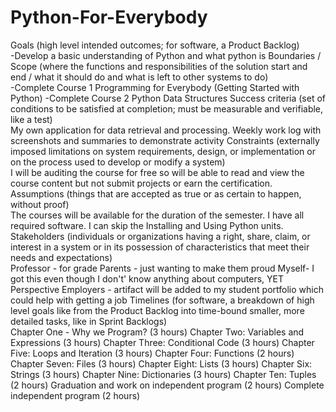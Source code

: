 # Python-For-Everybody </br>
Goals (high level intended outcomes; for software, a Product Backlog) </br>
-Develop a basic understanding of Python and what python is
Boundaries / Scope (where the functions and responsibilities of the solution start and end / what it should do and what is left to other systems to do) </br>
-Complete Course 1 Programming for Everybody (Getting Started with Python) 
-Complete Course 2 Python Data Structures
Success criteria (set of conditions to be satisfied at completion; must be measurable and verifiable, like a test) </br>
My own application for data retrieval and processing.
Weekly work log with screenshots and summaries to demonstrate activity
Constraints (externally imposed limitations on system requirements, design, or implementation or on the process used to develop or modify a system) </br>
I will be auditing the course for free so will be able to read and view the course content but not submit projects or earn the certification.
Assumptions (things that are accepted as true or as certain to happen, without proof) </br>
The courses will be available for the duration of the semester. 
I have all required software.
I can skip the Installing and Using Python units.
Stakeholders (individuals or organizations having a right, share, claim, or interest in a system or in its possession of characteristics that meet their needs and expectations) </br>
Professor - for grade
Parents - just wanting to make them proud
Myself- I got this even though I don't' know anything about computers, YET
Perspective Employers - artifact will be added to my student portfolio which could help with getting a job
Timelines (for software, a breakdown of high level goals like from the Product Backlog into time-bound smaller, more detailed tasks, like in Sprint Backlogs) </br>
Chapter One - Why we Program? (3 hours)
Chapter Two: Variables and Expressions (3 hours)
Chapter Three: Conditional Code (3 hours)
Chapter Five: Loops and Iteration (3 hours)
Chapter Four: Functions (2 hours)
Chapter Seven: Files (3 hours)
Chapter Eight: Lists (3 hours)
Chapter Six: Strings (3 hours)
Chapter Nine: Dictionaries (3 hours)
Chapter Ten: Tuples (2 hours)
Graduation and work on independent program (2 hours)
Complete independent program (2 hours)
